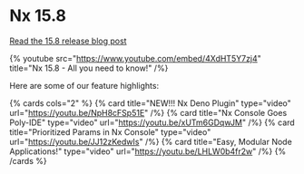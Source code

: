 # Nx 15.8

[Read the 15.8 release blog post](https://blog.nrwl.io/nx-15-8-rust-hasher-nx-console-for-intellij-deno-node-and-storybook-aa2b8585772e)

{% youtube
src="https://www.youtube.com/embed/4XdHT5Y7zj4"
title="Nx 15.8 - All you need to know!"
/%}

Here are some of our feature highlights:

{% cards cols="2" %}
{% card title="NEW!!! Nx Deno Plugin"  type="video" url="https://youtu.be/NpH8cFSp51E" /%}
{% card title="Nx Console Goes Poly-IDE"  type="video" url="https://youtu.be/xUTm6GDqwJM" /%}
{% card title="Prioritized Params in Nx Console"  type="video" url="https://youtu.be/JJ12zKedwIs" /%}
{% card title="Easy, Modular Node Applications!"  type="video" url="https://youtu.be/LHLW0b4fr2w" /%}
{% /cards %}
